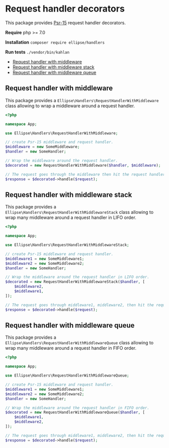 # Request handler decorators

This package provides [Psr-15](https://www.php-fig.org/psr/psr-15/) request handler decorators.

**Require** php >= 7.0

**Installation** `composer require ellipse/handlers`

**Run tests** `./vendor/bin/kahlan`

- [Request handler with middleware](https://github.com/ellipsephp/handlers#request-handler-with-middleware)
- [Request handler with middleware stack](https://github.com/ellipsephp/handlers#request-handler-with-middleware-stack)
- [Request handler with middleware queue](https://github.com/ellipsephp/handlers#request-handler-with-middleware-queue)

## Request handler with middleware

This package provides a `Ellipse\Handlers\RequestHandlerWithMiddleware` class allowing to wrap a middleware around a request handler.

```php
<?php

namespace App;

use Ellipse\Handlers\RequestHandlerWithMiddleware;

// create Psr-15 middleware and request handler.
$middleware = new SomeMiddleware;
$handler = new SomeHandler;

// Wrap the middleware around the request handler.
$decorated = new RequestHandlerWithMiddleware($handler, $middleware);

// The request goes through the middleware then hit the request handler.
$response = $decorated->handle($request);
```

## Request handler with middleware stack

This package provides a `Ellipse\Handlers\RequestHandlerWithMiddlewareStack` class allowing to wrap many middleware around a request handler in LIFO order.

```php
<?php

namespace App;

use Ellipse\Handlers\RequestHandlerWithMiddlewareStack;

// create Psr-15 middleware and request handler.
$middleware1 = new SomeMiddleware1;
$middleware2 = new SomeMiddleware2;
$handler = new SomeHandler;

// Wrap the middleware around the request handler in LIFO order.
$decorated = new RequestHandlerWithMiddlewareStack($handler, [
    $middleware2,
    $middleware1,
]);

// The request goes through middleware1, middleware2, then hit the request handler.
$response = $decorated->handle($request);
```

## Request handler with middleware queue

This package provides a `Ellipse\Handlers\RequestHandlerWithMiddlewareQueue` class allowing to wrap many middleware around a request handler in FIFO order.

```php
<?php

namespace App;

use Ellipse\Handlers\RequestHandlerWithMiddlewareQueue;

// create Psr-15 middleware and request handler.
$middleware1 = new SomeMiddleware1;
$middleware2 = new SomeMiddleware2;
$handler = new SomeHandler;

// Wrap the middleware around the request handler in FIFO order.
$decorated = new RequestHandlerWithMiddlewareQueue($handler, [
    $middleware1,
    $middleware2,
]);

// The request goes through middleware1, middleware2, then hit the request handler.
$response = $decorated->handle($request);
```
